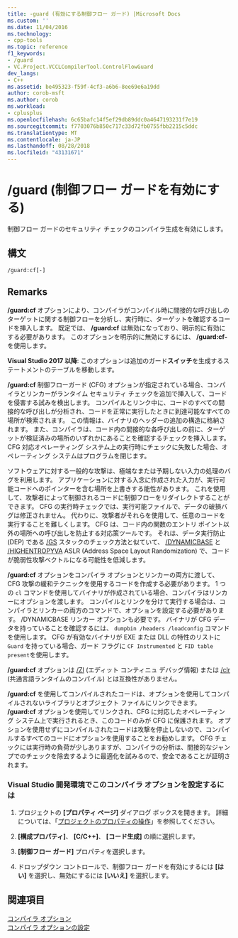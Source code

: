 ```yaml
---
title: -guard (有効にする制御フロー ガード) |Microsoft Docs
ms.custom: ''
ms.date: 11/04/2016
ms.technology:
- cpp-tools
ms.topic: reference
f1_keywords:
- /guard
- VC.Project.VCCLCompilerTool.ControlFlowGuard
dev_langs:
- C++
ms.assetid: be495323-f59f-4cf3-a6b6-8ee69e6a19dd
author: corob-msft
ms.author: corob
ms.workload:
- cplusplus
ms.openlocfilehash: 6c65bafc14f5ef29db89ddc0a4647193231f7e19
ms.sourcegitcommit: f7703076b850c717c33d72fb0755fbb2215c5ddc
ms.translationtype: MT
ms.contentlocale: ja-JP
ms.lasthandoff: 08/28/2018
ms.locfileid: "43131671"
---
```

# <a name="guard-enable-control-flow-guard"></a>/guard (制御フロー ガードを有効にする)
制御フロー ガードのセキュリティ チェックのコンパイラ生成を有効にします。  
  
## <a name="syntax"></a>構文  
  
```  
/guard:cf[-]  
```  
  
## <a name="remarks"></a>Remarks  
 **/guard:cf** オプションにより、コンパイラがコンパイル時に間接的な呼び出しのターゲットに関する制御フローを分析し、実行時に、ターゲットを確認するコードを挿入します。 既定では、 **/guard:cf** は無効になっており、明示的に有効にする必要があります。 このオプションを明示的に無効にするには、 **/guard:cf-** を使用します。 

**Visual Studio 2017 以降**: このオプションは追加のガード**スイッチ**を生成するステートメントのテーブルを移動します。
  
 **/guard:cf** 制御フローガード (CFG) オプションが指定されている場合、コンパイラとリンカーがランタイム セキュリティ チェックを追加で挿入して、コードを侵害する試みを検出します。 コンパイルとリンク中に、コードのすべての間接的な呼び出しが分析され、コードを正常に実行したときに到達可能なすべての場所が検索されます。 この情報は、バイナリのヘッダーの追加の構造に格納されます。 また、コンパイラは、コード内の間接的な各呼び出しの前に、ターゲットが検証済みの場所のいずれかにあることを確認するチェックを挿入します。 CFG 対応オペレーティング システム上の実行時にチェックに失敗した場合、オペレーティング システムはプログラムを閉じます。  
  
 ソフトウェアに対する一般的な攻撃は、極端なまたは予期しない入力の処理のバグを利用します。 アプリケーションに対する入念に作成された入力が、実行可能コードへのポインターを含む場所を上書きする能性があります。 これを使用して、攻撃者によって制御されるコードに制御フローをリダイレクトすることができます。 CFG の実行時チェックでは、実行可能ファイルで、データの破損バグは修正されません。 代わりに、攻撃者がそれらを使用して、任意のコードを実行することを難しくします。 CFG は、コード内の関数のエントリ ポイント以外の場所への呼び出しを防止する対応策ツールです。 それは、データ実行防止 (DEP) である  [/GS](../../build/reference/gs-buffer-security-check.md) スタックのチェック方法と似ていて、 [/DYNAMICBASE](../../build/reference/dynamicbase-use-address-space-layout-randomization.md) と [/HIGHENTROPYVA](../../build/reference/highentropyva-support-64-bit-aslr.md) ASLR (Address Space Layout Randomization) で、コードが脆弱性攻撃ベクトルになる可能性を低減します。  
  
 **/guard:cf** オプションをコンパイラ オプションとリンカーの両方に渡して、CFG 攻撃の緩和テクニックを使用するコードを作成する必要があります。 1 つの `cl` コマンドを使用してバイナリが作成されている場合、コンパイラはリンカーにオプションを渡します。 コンパイルとリンクを分けて実行する場合は、コンパイラとリンカーの両方のコマンドで、オプションを設定する必要があります。 /DYNAMICBASE リンカー オプションも必要です。 バイナリが CFG データを持っていることを確認するには、 `dumpbin /headers /loadconfig` コマンドを使用します。 CFG が有効なバイナリが EXE または DLL の特性のリストに `Guard` を持っている場合、ガード フラグに `CF Instrumented` と `FID table present`を使用します。  
  
 **/guard:cf** オプションは [/ZI](../../build/reference/z7-zi-zi-debug-information-format.md) (エディット コンティニュ デバッグ情報) または [/clr](../../build/reference/clr-common-language-runtime-compilation.md) (共通言語ランタイムのコンパイル) とは互換性がありません。  
  
 **/guard:cf** を使用してコンパイルされたコードは、オプションを使用してコンパイルされないライブラリとオブジェクト ファイルにリンクできます。 **/guard:cf** オプションを使用してリンクされ、CFG に対応したオペレーティング システム上で実行されるとき、このコードのみが CFG に保護されます。 オプションを使用せずにコンパイルされたコードは攻撃を停止しないので、コンパイルするすべてのコードにオプションを使用することをお勧めします。 CFG チェックには実行時の負荷が少しありますが、コンパイラの分析は、間接的なジャンプでのチェックを除去するように最適化を試みるので、安全であることが証明されます。  
  
### <a name="to-set-this-compiler-option-in-the-visual-studio-development-environment"></a>Visual Studio 開発環境でこのコンパイラ オプションを設定するには  
  
1.  プロジェクトの **[プロパティ ページ]** ダイアログ ボックスを開きます。 詳細については、「[プロジェクトのプロパティの操作](../../ide/working-with-project-properties.md)」を参照してください。  
  
2.  **[構成プロパティ]**、 **[C/C++]**、 **[コード生成]** の順に選択します。  
  
3.  **[制御フロー ガード]** プロパティを選択します。  
  
4.  ドロップダウン コントロールで、制御フロー ガードを有効にするには **[はい]** を選択し、無効にするには **[いいえ]** を選択します。  
  
## <a name="see-also"></a>関連項目  
 [コンパイラ オプション](../../build/reference/compiler-options.md)   
 [コンパイラ オプションの設定](../../build/reference/setting-compiler-options.md)
